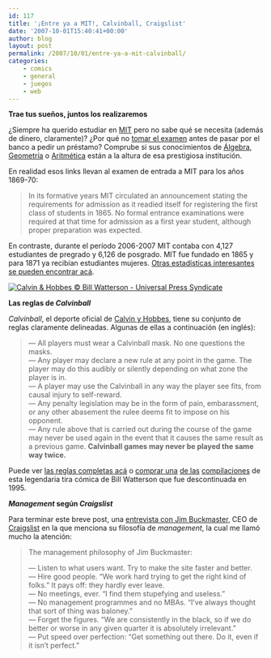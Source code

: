 ```yaml
---
id: 117
title: '¡Entre ya a MIT!, Calvinball, Craigslist'
date: '2007-10-01T15:40:41+00:00'
author: blog
layout: post
permalink: /2007/10/01/entre-ya-a-mit-calvinball/
categories:
    - comics
    - general
    - juegos
    - web
---
```


**Trae tus sueños, juntos los realizaremos**

¿Siempre ha querido estudiar en [MIT](http://www.mit.edu) pero no sabe qué se necesita (además de dinero, claramente)? ¿Por qué no [tomar el examen](http://libraries.mit.edu/archives/exhibits/exam/) antes de pasar por el banco a pedir un préstamo? Comprube si sus conocimientos de [Álgebra](http://libraries.mit.edu/archives/exhibits/exam/algebra.html), [Geometría](http://libraries.mit.edu/archives/exhibits/exam/geometry.html) o [Aritmética](http://libraries.mit.edu/archives/exhibits/exam/arithmetic.html) están a la altura de esa prestigiosa institución.

En realidad esos links llevan al examen de entrada a MIT para los años 1869-70:

> In its formative years MIT circulated an announcement stating the requirements for admission as it readied itself for registering the first class of students in 1865. No formal entrance examinations were required at that time for admission as a first year student, although proper preparation was expected.

En contraste, durante el período 2006-2007 MIT contaba con 4,127 estudiantes de pregrado y 6,126 de posgrado. MIT fue fundado en 1865 y para 1871 ya recibían estudiantes mujeres. [Otras estadísticas interesantes se pueden encontrar acá](http://web.mit.edu/facts/).

[![Calvin & Hobbes © Bill Watterson - Universal Press Syndicate](//www.mauriciogiraldo.com/blog/wp-content/uploads/2007/10/calvinball.gif)](http://www.simplych.com/cb_rules.htm)

**Las reglas de *Calvinball***

*Calvinball*, el deporte oficial de [Calvin y Hobbes](http://en.wikipedia.org/wiki/Calvin_and_Hobbes "ver en Wikipedia"), tiene su conjunto de reglas claramente delineadas. Algunas de ellas a continuación (en inglés):

> — All players must wear a Calvinball mask. No one questions the masks.  
>  — Any player may declare a new rule at any point in the game. The player may do this audibly or silently depending on what zone the player is in.  
>  — A player may use the Calvinball in any way the player see fits, from causal injury to self-reward.  
>  — Any penalty legislation may be in the form of pain, embarassment, or any other abasement the rulee deems fit to impose on his opponent.  
>  — Any rule above that is carried out during the course of the game may never be used again in the event that it causes the same result as a previous game. **Calvinball games may never be played the same way twice.**

Puede ver [las reglas completas acá](http://www.simplych.com/cb_rules.htm) o [comprar una](http://www.amazon.com/gp/redirect.html?ie=UTF8&location=http%3A%2F%2Fwww.amazon.com%2FCalvin-Hobbes-Tenth-Anniversary-Book%2Fdp%2F0836204387%3Fie%3DUTF8%26s%3Dbooks%26qid%3D1191270017%26sr%3D8-2&tag=maurigiral-20&linkCode=ur2&camp=1789&creative=9325) [de las](http://www.amazon.com/gp/redirect.html?ie=UTF8&location=http%3A%2F%2Fwww.amazon.com%2FIts-Magical-World-Calvin-Collection%2Fdp%2F0836221362%3Fie%3DUTF8%26s%3Dbooks%26qid%3D1191270017%26sr%3D8-3&tag=maurigiral-20&linkCode=ur2&camp=1789&creative=9325) [compilaciones](http://www.amazon.com/gp/redirect.html?ie=UTF8&location=http%3A%2F%2Fwww.amazon.com%2FComplete-Calvin-Hobbes%2Fdp%2F0740748475%3Fie%3DUTF8%26s%3Dbooks%26qid%3D1191270017%26sr%3D8-1&tag=maurigiral-20&linkCode=ur2&camp=1789&creative=9325) de esta legendaria tira cómica de Bill Watterson que fue descontinuada en 1995.

***Management* según *Craigslist***

Para terminar este breve post, una [entrevista con Jim Buckmaster](http://sfbay.craigslist.org/about/press/ft.lucy.html), CEO de [Craigslist](http://www.craigslist.org) en la que menciona su filosofía de *management*, la cual me llamó mucho la atención:

> The management philosophy of Jim Buckmaster:
> 
>  — Listen to what users want. Try to make the site faster and better.  
>  — Hire good people. “We work hard trying to get the right kind of folks.” It pays off: they hardly ever leave.  
>  — No meetings, ever. “I find them stupefying and useless.”  
>  — No management programmes and no MBAs. “I’ve always thought that sort of thing was baloney.”  
>  — Forget the figures. “We are consistently in the black, so if we do better or worse in any given quarter it is absolutely irrelevant.”  
>  — Put speed over perfection: “Get something out there. Do it, even if it isn’t perfect.”